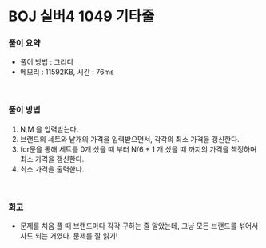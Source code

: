 # BOJ 실버4 1049 기타줄

### 풀이 요약

- 풀이 방법 : 그리디
- 메모리 : 11592KB, 시간 : 76ms

<br>

### 풀이 방법

1. N,M 을 입력받는다.
2. 브랜드의 세트와 낱개의 가격을 입력받으면서, 각각의 최소 가격을 갱신한다.
3. for문을 통해 세트를 0개 샀을 때 부터 N/6 + 1 개 샀을 때 까지의 가격을 책정하며 최소 가격을 갱신한다.
4. 최소 가격을 출력한다.

<br>

### 회고

- 문제를 처음 풀 때 브랜드마다 각각 구하는 줄 알았는데, 그냥 모든 브랜드를 섞어서 사도 되는 거였다. 문제를 잘 읽기!
